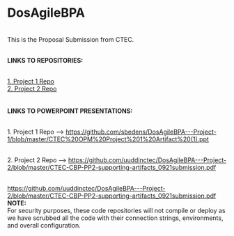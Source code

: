 # DosAgileBPA
<br /> This is the Proposal Submission from CTEC.

<br /><b>LINKS TO REPOSITORIES:</b>
<br />

<br /><a href="https://github.com/sbedens/DosAgileBPA---Project-1">1.  Project 1 Repo</a>
<br /><a href="https://github.com/uuddinctec/DosAgileBPA---Project-2">2. Project 2 Repo </a> 
<br />
<br />
<br /><b>LINKS TO POWERPOINT PRESENTATIONS:</b>
<br />

<br />1. Project 1 Repo --> https://github.com/sbedens/DosAgileBPA---Project-1/blob/master/CTEC%20OPM%20Project%201%20Artifact%20(1).ppt

<br />2. Project 2 Repo --> https://github.com/uuddinctec/DosAgileBPA---Project-2/blob/master/CTEC-CBP-PP2-supporting-artifacts_0921submission.pdf
<br />
<br />

https://github.com/uuddinctec/DosAgileBPA---Project-2/blob/master/CTEC-CBP-PP2-supporting-artifacts_0921submission.pdf
<br /><b>NOTE:</b>
<br />
For security purposes, these code repositories will not compile or deploy as we have scrubbed all the code with their connection strings, environments, and overall configuration.
